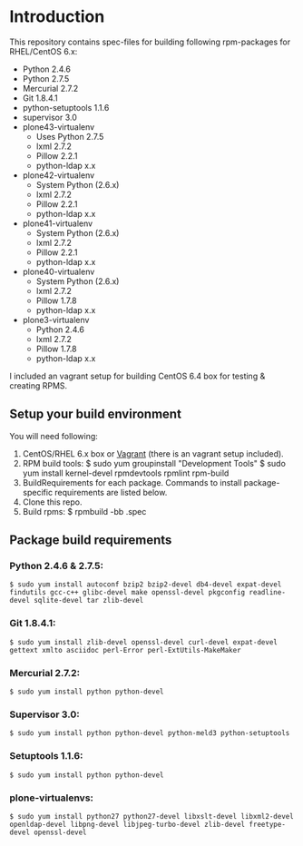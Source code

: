 # Introduction

This repository contains spec-files for building following rpm-packages
for RHEL/CentOS 6.x:

* Python 2.4.6
* Python 2.7.5
* Mercurial 2.7.2
* Git 1.8.4.1
* python-setuptools 1.1.6
* supervisor 3.0
* plone43-virtualenv
  * Uses Python 2.7.5
  * lxml 2.7.2
  * Pillow 2.2.1
  * python-ldap x.x
* plone42-virtualenv
  * System Python (2.6.x)
  * lxml 2.7.2
  * Pillow 2.2.1
  * python-ldap x.x
* plone41-virtualenv
  * System Python (2.6.x)
  * lxml 2.7.2
  * Pillow 2.2.1
  * python-ldap x.x
* plone40-virtualenv
  * System Python (2.6.x)
  * lxml 2.7.2
  * Pillow 1.7.8
  * python-ldap x.x
* plone3-virtualenv
  * Python 2.4.6
  * lxml 2.7.2
  * Pillow 1.7.8
  * python-ldap x.x

I included an vagrant setup for building CentOS 6.4 box for testing & creating
RPMS.

## Setup your build environment

You will need following:

1. CentOS/RHEL 6.x box or [Vagrant](http://www.vagrantup.com) (there is an vagrant setup included).
2. RPM build tools:
        $ sudo yum groupinstall "Development Tools"
        $ sudo yum install kernel-devel rpmdevtools rpmlint rpm-build
3. BuildRequirements for each package. Commands to install package-specific
   requirements are listed below.
4. Clone this repo.
5. Build rpms:
        $ rpmbuild -bb <specfile>.spec

## Package build requirements

### Python 2.4.6 & 2.7.5:

    $ sudo yum install autoconf bzip2 bzip2-devel db4-devel expat-devel findutils gcc-c++ glibc-devel make openssl-devel pkgconfig readline-devel sqlite-devel tar zlib-devel

### Git 1.8.4.1:

    $ sudo yum install zlib-devel openssl-devel curl-devel expat-devel gettext xmlto asciidoc perl-Error perl-ExtUtils-MakeMaker

### Mercurial 2.7.2:

    $ sudo yum install python python-devel

### Supervisor 3.0:

    $ sudo yum install python python-devel python-meld3 python-setuptools

### Setuptools 1.1.6:

    $ sudo yum install python python-devel

### plone-virtualenvs:

    $ sudo yum install python27 python27-devel libxslt-devel libxml2-devel openldap-devel libpng-devel libjpeg-turbo-devel zlib-devel freetype-devel openssl-devel

